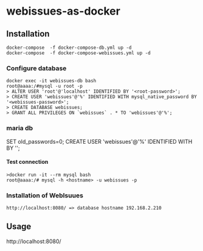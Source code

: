 # webissues-as-docker


## Installation
```
docker-compose  -f docker-compose-db.yml up -d 
docker-compose  -f docker-compose-webissues.yml up -d
```


### Configure database

```
docker exec -it webissues-db bash
root@aaaa:/#mysql -u root -p
> ALTER USER 'root'@'localhost' IDENTIFIED BY '<root-password>';
> CREATE USER 'webissues'@'%' IDENTIFIED WITH mysql_native_password BY '<webissues-password>';
> CREATE DATABASE webissues;
> GRANT ALL PRIVILEGES ON `webissues` . * TO 'webissues'@'%';
```

### maria db
SET old_passwords=0;
CREATE USER 'webissues'@'%' IDENTIFIED WITH BY '<webissues-password>';

#### Test connection
```
>docker run -it --rm mysql bash
root@aaaa:/# mysql -h <hostname> -u webissues -p
```

### Installation of WebIsuues
```
http://localhost:8080/ => database hostname 192.168.2.210
```

## Usage 
http://localhost:8080/

